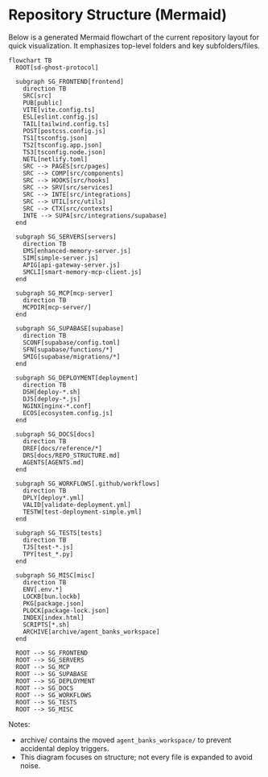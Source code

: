 # Repository Structure (Mermaid)

Below is a generated Mermaid flowchart of the current repository layout for quick visualization. It emphasizes top-level folders and key subfolders/files.

```mermaid
flowchart TB
  ROOT[sd-ghost-protocol]

  subgraph SG_FRONTEND[frontend]
    direction TB
    SRC[src]
    PUB[public]
    VITE[vite.config.ts]
    ESL[eslint.config.js]
    TAIL[tailwind.config.ts]
    POST[postcss.config.js]
    TS1[tsconfig.json]
    TS2[tsconfig.app.json]
    TS3[tsconfig.node.json]
    NETL[netlify.toml]
    SRC --> PAGES[src/pages]
    SRC --> COMP[src/components]
    SRC --> HOOKS[src/hooks]
    SRC --> SRV[src/services]
    SRC --> INTE[src/integrations]
    SRC --> UTIL[src/utils]
    SRC --> CTX[src/contexts]
    INTE --> SUPA[src/integrations/supabase]
  end

  subgraph SG_SERVERS[servers]
    direction TB
    EMS[enhanced-memory-server.js]
    SIM[simple-server.js]
    APIG[api-gateway-server.js]
    SMCLI[smart-memory-mcp-client.js]
  end

  subgraph SG_MCP[mcp-server]
    direction TB
    MCPDIR[mcp-server/]
  end

  subgraph SG_SUPABASE[supabase]
    direction TB
    SCONF[supabase/config.toml]
    SFN[supabase/functions/*]
    SMIG[supabase/migrations/*]
  end

  subgraph SG_DEPLOYMENT[deployment]
    direction TB
    DSH[deploy-*.sh]
    DJS[deploy-*.js]
    NGINX[nginx-*.conf]
    ECOS[ecosystem.config.js]
  end

  subgraph SG_DOCS[docs]
    direction TB
    DREF[docs/reference/*]
    DRS[docs/REPO_STRUCTURE.md]
    AGENTS[AGENTS.md]
  end

  subgraph SG_WORKFLOWS[.github/workflows]
    direction TB
    DPLY[deploy*.yml]
    VALID[validate-deployment.yml]
    TESTW[test-deployment-simple.yml]
  end

  subgraph SG_TESTS[tests]
    direction TB
    TJS[test-*.js]
    TPY[test_*.py]
  end

  subgraph SG_MISC[misc]
    direction TB
    ENV[.env.*]
    LOCKB[bun.lockb]
    PKG[package.json]
    PLOCK[package-lock.json]
    INDEX[index.html]
    SCRIPTS[*.sh]
    ARCHIVE[archive/agent_banks_workspace]
  end

  ROOT --> SG_FRONTEND
  ROOT --> SG_SERVERS
  ROOT --> SG_MCP
  ROOT --> SG_SUPABASE
  ROOT --> SG_DEPLOYMENT
  ROOT --> SG_DOCS
  ROOT --> SG_WORKFLOWS
  ROOT --> SG_TESTS
  ROOT --> SG_MISC
```

Notes:
- archive/ contains the moved `agent_banks_workspace/` to prevent accidental deploy triggers.
- This diagram focuses on structure; not every file is expanded to avoid noise.
